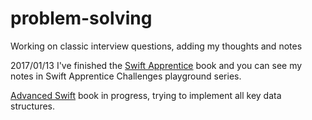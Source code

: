 # problem-solving
Working on classic interview questions, adding my thoughts and notes

2017/01/13
I've finished the [Swift Apprentice](https://www.raywenderlich.com/store/swift-apprentice) book and you can see my notes in Swift Apprentice Challenges playground series.

[Advanced Swift](https://www.objc.io/books/advanced-swift/) book in progress, trying to implement all key data structures.

